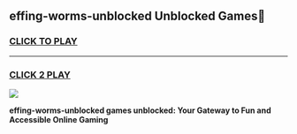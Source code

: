 
## effing-worms-unblocked Unblocked Games👋
<h3>
<a href="https://news.freeplayer.one?title=effing-worms-unblocked&ref=16F">CLICK TO PLAY</a></h3>
<hr>

<h3>
<a href="https://news.freeplayer.one?title=effing-worms-unblocked&ref=16F">CLICK 2 PLAY</a>
  
</h3>

<a href="https://news.freeplayer.one?title=effing-worms-unblocked&ref=16F/"><img src="https://clearcache.store/games.png"></a>


**effing-worms-unblocked games unblocked: Your Gateway to Fun and Accessible Online Gaming**
